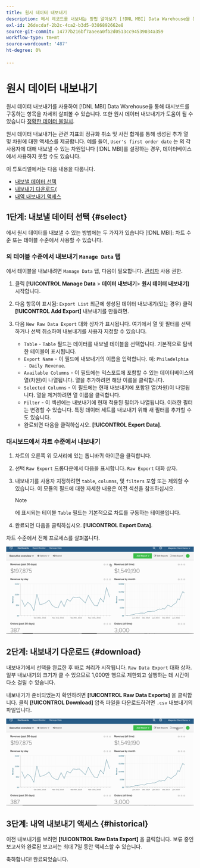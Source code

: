 ```yaml
---
title: 원시 데이터 내보내기
description: 에서 레코드를 내보내는 방법 알아보기 [!DNL MBI] Data Warehouse을 통해 대시보드를 구동하는 항목을 자세히 살펴볼 수 있습니다.
exl-id: 26decdaf-2b2c-4ca2-b3d5-0386892662e8
source-git-commit: 14777b216bf7aaeea0fb2d0513cc94539034a359
workflow-type: tm+mt
source-wordcount: '487'
ht-degree: 0%

---
```


# 원시 데이터 내보내기

원시 데이터 내보내기를 사용하여 [!DNL MBI] Data Warehouse을 통해 대시보드를 구동하는 항목을 자세히 살펴볼 수 있습니다. 또한 원시 데이터 내보내기가 도움이 될 수 있습니다 [정확한 데이터 불일치](https://experienceleague.adobe.com/docs/commerce-knowledge-base/kb/troubleshooting/miscellaneous/using-data-exports-to-pinpoint-discrepancies.html?lang=en).

원시 데이터 내보내기는 관련 지표의 정규화 취소 및 사전 합계를 통해 생성된 추가 열 및 차원에 대한 액세스를 제공합니다. 예를 들어, `User's first order date` 는 의 각 사용자에 대해 내보낼 수 있는 차원입니다 [!DNL MBI]를 설정하는 경우, 데이터베이스에서 사용하지 못할 수도 있습니다.

이 튜토리얼에서는 다음 내용을 다룹니다.

* [내보낼 데이터 선택](#select)
* [내보내기 다운로드(](#download)
* [내역 내보내기 액세스](#historical)

## 1단계: 내보낼 데이터 선택 {#select}

에서 원시 데이터를 내보낼 수 있는 방법에는 두 가지가 있습니다 [!DNL MBI]: 차트 수준 또는 테이블 수준에서 사용할 수 있습니다.

### 의 테이블 수준에서 내보내기 `Manage Data` 탭

에서 테이블을 내보내려면 `Manage Data` 탭, 다음이 필요합니다. [관리자](../administrator/user-management/user-management.md) 사용 권한.

1. 클릭 **[!UICONTROL Manage Data** > **&#x200B;데이터 내보내기&#x200B;**> **원시 데이터 내보내기]** 시작합니다.
1. 다음 항목이 표시됨: `Export List` 최근에 생성된 데이터 내보내기(있는 경우) 클릭 **[!UICONTROL Add Export]** 내보내기를 만들려면.
1. 다음 `New Raw Data Export` 대화 상자가 표시됩니다. 여기에서 열 및 필터를 선택하거나 선택 취소하여 내보내기를 사용자 지정할 수 있습니다.

   * `Table` - `Table` 필드는 데이터를 내보낼 테이블을 선택합니다. 기본적으로 탐색한 테이블이 표시됩니다.
   * `Export Name` - 이 필드에 내보내기의 이름을 입력합니다. 예: `Philadelphia - Daily Revenue`.
   * `Available Columns` - 이 필드에는 익스포트에 포함할 수 있는 데이터베이스의 열(차원)이 나열됩니다. 열을 추가하려면 해당 이름을 클릭합니다.
   * `Selected Columns` - 이 필드에는 현재 내보내기에 포함된 열(차원)이 나열됩니다. 열을 제거하려면 열 이름을 클릭합니다.
   * `Filter` - 이 섹션에는 내보내기에 현재 적용된 필터가 나열됩니다. 이러한 필터는 변경할 수 있습니다. 특정 데이터 세트를 내보내기 위해 새 필터를 추가할 수도 있습니다.
   * 완료되면 다음을 클릭하십시오. **[!UICONTROL Export Data]**.

### 대시보드에서 차트 수준에서 내보내기

1. 차트의 오른쪽 위 모서리에 있는 톱니바퀴 아이콘을 클릭합니다.
1. 선택 `Raw Export` 드롭다운에서 다음을 표시합니다. `Raw Export` 대화 상자.
1. 내보내기를 사용자 지정하려면 `table`, `columns`, 및 `filters` 포함 또는 제외할 수 있습니다. 이 모듈의 필드에 대한 자세한 내용은 이전 섹션을 참조하십시오.
   >[!NOTE]
   >
   >에 표시되는 테이블 `Table` 필드는 기본적으로 차트를 구동하는 테이블입니다.

1. 완료되면 다음을 클릭하십시오. **[!UICONTROL Export Data]**.

차트 수준에서 전체 프로세스를 살펴봅니다.

![](../assets/Chart-level_export.gif)

## 2단계: 내보내기 다운로드 {#download}

내보내기에서 선택을 완료한 후 바로 처리가 시작됩니다. `Raw Data Export` 대화 상자. 일부 내보내기의 크기가 클 수 있으므로 1,000만 행으로 제한되고 실행하는 데 시간이 다소 걸릴 수 있습니다.

내보내기가 준비되었는지 확인하려면 **[!UICONTROL Raw Data Exports]** 을 클릭합니다. 클릭 **[!UICONTROL Download]** 압축 파일을 다운로드하려면 `.csv` 내보내기의 파일입니다.

![](../assets/Downloading_export.gif)

## 3단계: 내역 내보내기 액세스 {#historical}

이전 내보내기를 보려면 **[!UICONTROL Raw Data Export]** 을 클릭합니다. 보류 중인 보고서와 완료된 보고서는 최대 7일 동안 액세스할 수 있습니다.

축하합니다! 완료되었습니다.
